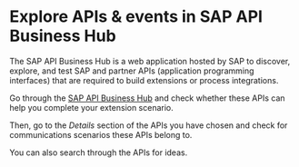 # Explore APIs & events in SAP API Business Hub

The SAP API Business Hub is a web application hosted by SAP to discover, explore, and test SAP and partner APIs (application programming interfaces) that are required to build extensions or process integrations.

Go through the [SAP API Business Hub](https://api.sap.com/) and check whether these APIs can help you complete your extension scenario. 

Then, go to the *Details* section of the APIs you have chosen and check for communications scenarios these APIs belong to. 

You can also search through the APIs for ideas.
